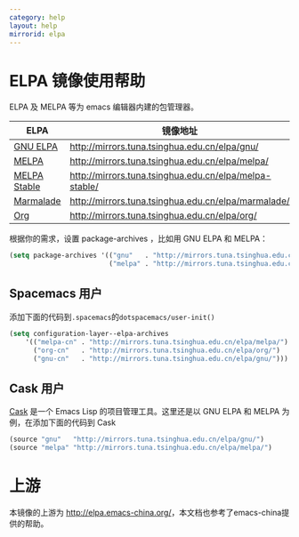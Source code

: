 ```yaml
---
category: help
layout: help
mirrorid: elpa
---
```


ELPA 镜像使用帮助
==================

ELPA 及 MELPA 等为 emacs 编辑器内建的包管理器。

| ELPA              | 镜像地址                                    |
|-------------------|---------------------------------------------|
| [GNU ELPA](http://elpa.gnu.org/)          | http://mirrors.tuna.tsinghua.edu.cn/elpa/gnu/          |
| [MELPA](https://melpa.org/)             | http://mirrors.tuna.tsinghua.edu.cn/elpa/melpa/        |
| [MELPA Stable](http://stable.melpa.org/#/)      | http://mirrors.tuna.tsinghua.edu.cn/elpa/melpa-stable/ |
| [Marmalade](https://marmalade-repo.org/)         | http://mirrors.tuna.tsinghua.edu.cn/elpa/marmalade/    |
| [Org](http://orgmode.org/elpa.html)               | http://mirrors.tuna.tsinghua.edu.cn/elpa/org/          |


根据你的需求，设置 package-archives ，比如用 GNU ELPA 和 MELPA：

```lisp
(setq package-archives '(("gnu"   . "http://mirrors.tuna.tsinghua.edu.cn/elpa/gnu/")
                         ("melpa" . "http://mirrors.tuna.tsinghua.edu.cn/elpa/melpa/")))

```


Spacemacs 用户
--------------

添加下面的代码到`.spacemacs`的`dotspacemacs/user-init()`

```lisp
(setq configuration-layer--elpa-archives
    '(("melpa-cn" . "http://mirrors.tuna.tsinghua.edu.cn/elpa/melpa/")
      ("org-cn"   . "http://mirrors.tuna.tsinghua.edu.cn/elpa/org/")
      ("gnu-cn"   . "http://mirrors.tuna.tsinghua.edu.cn/elpa/gnu/")))
```



Cask 用户
---------

[Cask](https://github.com/cask/cask) 是一个 Emacs Lisp 的项目管理工具。这里还是以 GNU ELPA 和 MELPA 为例，在添加下面的代码到 Cask

```lisp
(source "gnu"   "http://mirrors.tuna.tsinghua.edu.cn/elpa/gnu/")
(source "melpa" "http://mirrors.tuna.tsinghua.edu.cn/elpa/melpa/")
```



上游
====

本镜像的上游为 <http://elpa.emacs-china.org/>，本文档也参考了emacs-china提供的帮助。

